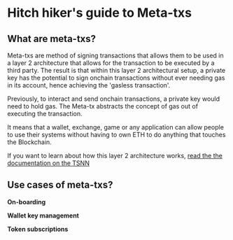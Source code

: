 # Hitch hiker's guide to Meta-txs

## What are meta-txs?

Meta-txs are method of signing transactions that allows them to be used in a layer 2 architecture that allows for the transaction to be executed by a third party. The result is that within this layer 2 architectural setup, a private key has the potential to sign onchain transactions without ever needing gas in its account, hence achieving the 'gasless transaction'.

Previously, to interact and send onchain transactions, a private key would need to hold gas. The Meta-tx abstracts the concept of gas out of executing the transaction.

It means that a wallet, exchange, game or any application can allow people to use their systems without having to own ETH to do anything that touches the Blockchain.

If you want to learn about how this layer 2 architecture works, [read the the documentation on the TSNN](https://github.com/Tenzorum/.documentation/blob/master/TSNN.md)

## Use cases of meta-txs?

**On-boarding**

**Wallet key management**

**Token subscriptions**


